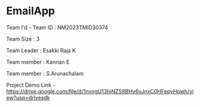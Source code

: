 # EmailApp
Team I'd - Team ID : NM2023TMID30374

Team Size : 3

Team Leader : Esakki Raja K

Team member : Kannan E

Team member : S.Arunachalam

Project Demo Link - https://drive.google.com/file/d/1nvogU13hjNZS8BHv6vJnxC0HFepyHpwh/view?usp=drivesdk
